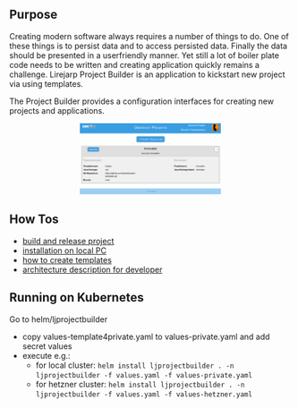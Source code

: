 ## Purpose

Creating modern software always requires a number of things to do. One of these things is to persist data and to access persisted data. Finally the data should be presented in a userfriendly manner. Yet still a lot of boiler plate code needs to be written and creating application quickly remains a challenge. Lirejarp Project Builder is an application to kickstart new project via using templates. 

The Project Builder provides a configuration interfaces for creating new projects and applications.

<p align="center"><img src="docs/imgs/lJProjectBuilder.png" alt="drawing" style="width:50%;"/></p>

## How Tos

* [build and release project](docs/build-release-mgmt.md)
* [installation on local PC](docs/local-installation.md)
* [how to create templates](docs/templates-howto.md)
* [architecture description for developer](docs/architecture.md)

## Running on Kubernetes

Go to helm/ljprojectbuilder
- copy values-template4private.yaml to values-private.yaml and add secret values
- execute e.g.:
  - for local cluster: `helm install ljprojectbuilder . -n ljprojectbuilder -f values.yaml -f values-private.yaml`
  - for hetzner cluster: `helm install ljprojectbuilder . -n ljprojectbuilder -f values.yaml -f values-hetzner.yaml`



